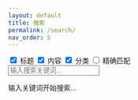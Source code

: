 ```yaml
---
layout: default
title: 搜索
permalink: /search/
nav_order: 5
---
```


<div class="main-content">
  <div class="search-form">
    <div class="search-options">
      <label>
        <input type="checkbox" id="title-search" checked>
        标题
      </label>
      <label>
        <input type="checkbox" id="content-search" checked>
        内容
      </label>
      <label>
        <input type="checkbox" id="category-search" checked>
        分类
      </label>
      <label>
        <input type="checkbox" id="exact-match">
        精确匹配
      </label>
    </div>
    <input type="text" id="search-input" placeholder="输入搜索关键词..." aria-label="搜索">
  </div>

  <div id="search-results" class="search-results">
    <p class="search-tip">输入关键词开始搜索...</p>
  </div>
</div>

<script>
document.addEventListener('DOMContentLoaded', function() {
  const searchInput = document.getElementById('search-input');
  const searchResults = document.getElementById('search-results');
  const titleSearch = document.getElementById('title-search');
  const contentSearch = document.getElementById('content-search');
  const categorySearch = document.getElementById('category-search');
  const exactMatch = document.getElementById('exact-match');
  
  const posts = [
    {% for post in site.posts %}
      {
        title: {{ post.title | jsonify }},
        url: {{ post.url | relative_url | jsonify }},
        date: {{ post.date | date: "%Y-%m-%d" | jsonify }},
        category: {{ post.categories | first | jsonify }},
        content: {{ post.content | strip_html | jsonify }},
        excerpt: {{ post.excerpt | strip_html | truncate: 200 | jsonify }}
      }{% unless forloop.last %},{% endunless %}
    {% endfor %}
  ];

  function debounce(func, wait) {
    let timeout;
    return function() {
      const context = this;
      const args = arguments;
      clearTimeout(timeout);
      timeout = setTimeout(() => func.apply(context, args), wait);
    };
  }

  function escapeRegExp(string) {
    return string.replace(/[.*+?^${}()|[\]\\]/g, '\\$&');
  }

  function highlightText(text, query, isExact) {
    if (!query) return text;
    const escapedQuery = escapeRegExp(query);
    const regex = new RegExp(isExact ? `\\b${escapedQuery}\\b` : escapedQuery, 'gi');
    return text.replace(regex, match => `<mark>${match}</mark>`);
  }

  function performSearch() {
    const query = searchInput.value.trim();
    if (query.length < 2) {
      searchResults.innerHTML = '<p class="search-tip">请输入至少2个字符...</p>';
      return;
    }

    const isExact = exactMatch.checked;
    const searchFields = {
      title: titleSearch.checked,
      content: contentSearch.checked,
      category: categorySearch.checked
    };

    if (!searchFields.title && !searchFields.content && !searchFields.category) {
      searchResults.innerHTML = '<p class="search-tip">请至少选择一个搜索范围</p>';
      return;
    }

    const results = posts.filter(post => {
      const escapedQuery = escapeRegExp(query);
      const regex = new RegExp(isExact ? `\\b${escapedQuery}\\b` : escapedQuery, 'i');
      
      const titleMatch = searchFields.title && regex.test(post.title);
      const contentMatch = searchFields.content && regex.test(post.content);
      const categoryMatch = searchFields.category && regex.test(post.category);
      
      if (contentMatch) {
        // 查找匹配位置的上下文
        const position = post.content.toLowerCase().indexOf(query.toLowerCase());
        const start = Math.max(0, position - 50);
        const end = Math.min(post.content.length, position + query.length + 50);
        post.preview = post.content.slice(start, end);
        if (start > 0) post.preview = '...' + post.preview;
        if (end < post.content.length) post.preview += '...';
      }
      
      return titleMatch || contentMatch || categoryMatch;
    });

    if (results.length > 0) {
      const html = results.map(post => `
        <div class="search-result-item">
          <div class="search-result-header">
            <span class="search-result-date">${post.date}</span>
            <span class="search-result-category">${post.category}</span>
          </div>
          <h3 class="search-result-title">
            <a href="${post.url}">${highlightText(post.title, query, isExact)}</a>
          </h3>
          <div class="search-result-excerpt">
            ${highlightText(post.preview || post.excerpt, query, isExact)}
          </div>
        </div>
      `).join('');
      
      searchResults.innerHTML = `
        <div class="search-summary">找到 ${results.length} 篇相关文章</div>
        ${html}
      `;
    } else {
      searchResults.innerHTML = '<div class="no-results">未找到相关文章</div>';
    }
  }

  const debouncedSearch = debounce(performSearch, 300);
  
  // 监听搜索框输入
  searchInput.addEventListener('input', debouncedSearch);
  
  // 监听搜索选项变化
  titleSearch.addEventListener('change', debouncedSearch);
  contentSearch.addEventListener('change', debouncedSearch);
  categorySearch.addEventListener('change', debouncedSearch);
  exactMatch.addEventListener('change', debouncedSearch);
  
  // 自动聚焦到搜索框
  searchInput.focus();
  
  // 如果 URL 中有搜索参数，自动执行搜索
  const urlParams = new URLSearchParams(window.location.search);
  const queryParam = urlParams.get('q');
  if (queryParam) {
    searchInput.value = queryParam;
    performSearch();
  }
});
</script>
